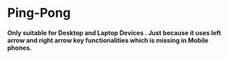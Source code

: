 # Ping-Pong

#### Only suitable for Desktop and Laptop Devices . Just because it uses left arrow and right arrow key functionalities which is missing in Mobile phones.
